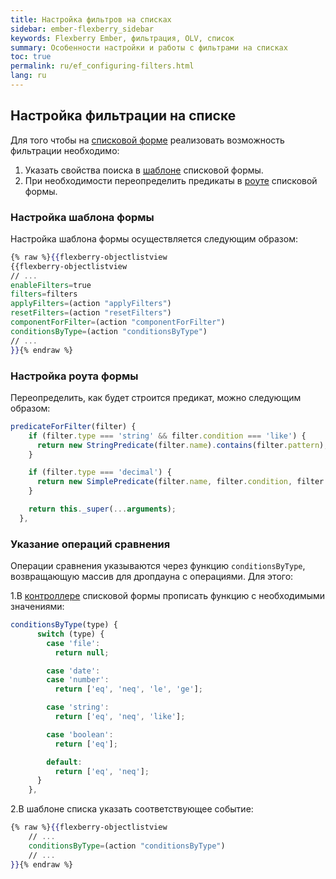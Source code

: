 ```yaml
---
title: Настройка фильтров на списках
sidebar: ember-flexberry_sidebar
keywords: Flexberry Ember, фильтрация, OLV, список
summary: Особенности настройки и работы с фильтрами на списках
toc: true
permalink: ru/ef_configuring-filters.html
lang: ru
---
```


## Настройка фильтрации на списке

Для того чтобы на [списковой форме](ef_object-list-view.html) реализовать возможность фильтрации необходимо:

1. Указать свойства поиска в [шаблоне](ef_template.html) списковой формы.
2. При необходимости переопределить предикаты в [роуте](ef_route.html) списковой формы.


### Настройка шаблона формы

Настройка шаблона формы осуществляется следующим образом:

```hbs
{% raw %}{{flexberry-objectlistview
{{flexberry-objectlistview
// ...
enableFilters=true
filters=filters
applyFilters=(action "applyFilters")
resetFilters=(action "resetFilters")
componentForFilter=(action "componentForFilter")
conditionsByType=(action "conditionsByType")
// ...
}}{% endraw %}
```

### Настройка роута формы

Переопределить, как будет строится предикат, можно следующим образом:

```javascript
predicateForFilter(filter) {
    if (filter.type === 'string' && filter.condition === 'like') {
      return new StringPredicate(filter.name).contains(filter.pattern);
    }

    if (filter.type === 'decimal') {
      return new SimplePredicate(filter.name, filter.condition, filter.pattern ? Number(filter.pattern) : filter.pattern);
    }

    return this._super(...arguments);
  },
```

### Указание операций сравнения

Операции сравнения указываются через функцию `conditionsByType`, возвращающую массив для дропдауна с операциями. Для этого:

1.В [контроллере](ef_controller.html) списковой формы прописать функцию с необходимыми значениями:

```javascript
conditionsByType(type) {
      switch (type) {
        case 'file':
          return null;

        case 'date':
        case 'number':
          return ['eq', 'neq', 'le', 'ge'];

        case 'string':
          return ['eq', 'neq', 'like'];

        case 'boolean':
          return ['eq'];

        default:
          return ['eq', 'neq'];
      }
    },
```

2.В шаблоне списка указать соответствующее событие:

```hbs
{% raw %}{{flexberry-objectlistview
    // ...
    conditionsByType=(action "conditionsByType")
    // ...
}}{% endraw %}
```